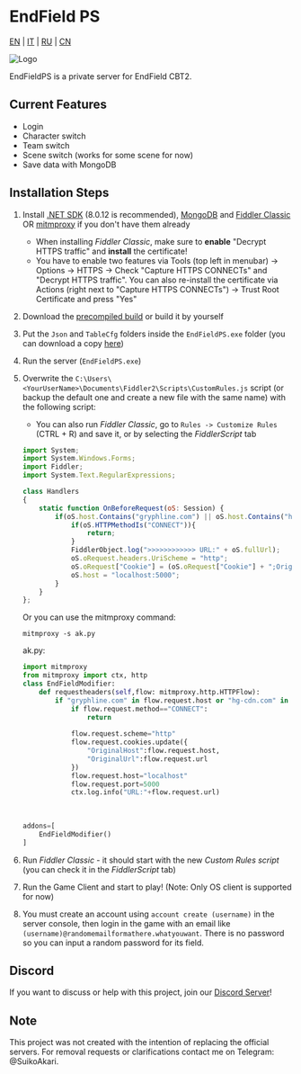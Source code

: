 # EndField PS
[EN](README.md) | [IT](docs/README_it-IT.md) | [RU](docs/README_ru-RU.md) | [CN](docs/README_zh-CN.md)

![Logo](https://socialify.git.ci/SuikoAkari/EndFieldPS/image?custom_description=Private+server+for+EndField&amp;description=1&amp;font=Jost&amp;forks=1&amp;issues=1&amp;language=1&amp;logo=https%3A%2F%2Farknights.wiki.gg%2Fimages%2F3%2F31%2FArknights_Endfield_logo.png&amp;name=1&amp;pattern=Circuit+Board&amp;pulls=1&amp;stargazers=1&amp;theme=Dark)

EndFieldPS is a private server for EndField CBT2.

## Current Features

* Login
* Character switch
* Team switch
* Scene switch (works for some scene for now)
* Save data with MongoDB

## Installation Steps

1. Install [.NET SDK](https://dotnet.microsoft.com/en-us/download) (8.0.12 is recommended), [MongoDB](https://www.mongodb.com/try/download/community) and [Fiddler Classic](https://www.telerik.com/fiddler/fiddler-classic) OR [mitmproxy](https://mitmproxy.org/) if you don't have them already
   * When installing *Fiddler Classic*, make sure to **enable** "Decrypt HTTPS traffic" and **install** the certificate!
   * You have to enable two features via Tools (top left in menubar) -> Options -> HTTPS -> Check "Capture HTTPS CONNECTs" and "Decrypt HTTPS traffic". You can also re-install the certificate via Actions (right next to "Capture HTTPS CONNECTs") -> Trust Root Certificate and press "Yes"
2. Download the [precompiled build](https://github.com/SuikoAkari/EndFieldPS/releases/latest) or build it by yourself
3. Put the `Json` and `TableCfg` folders inside the `EndFieldPS.exe` folder (you can download a copy [here](https://github.com/PotRooms/EndFieldData/tree/main))
4. Run the server (`EndFieldPS.exe`)
5. Overwrite the `C:\Users\<YourUserName>\Documents\Fiddler2\Scripts\CustomRules.js` script (or backup the default one and create a new file with the same name) with the following script:
    * You can also run *Fiddler Classic*, go to `Rules -> Customize Rules` (CTRL + R) and save it, or by selecting the *FiddlerScript* tab

    ```javascript
    import System;
    import System.Windows.Forms;
    import Fiddler;
    import System.Text.RegularExpressions;

    class Handlers
    {
        static function OnBeforeRequest(oS: Session) {
            if(oS.host.Contains("gryphline.com") || oS.host.Contains("hg-cdn.com")) {
                if(oS.HTTPMethodIs("CONNECT")){
                    return;
                }
                FiddlerObject.log(">>>>>>>>>>>> URL:" + oS.fullUrl);
                oS.oRequest.headers.UriScheme = "http";
                oS.oRequest["Cookie"] = (oS.oRequest["Cookie"] + ";OriginalHost=" + oS.host + ";OriginalUrl=" + oS.fullUrl);
                oS.host = "localhost:5000";
            }
        }
    };
    ```

    Or you can use the mitmproxy command:

    ```shell
    mitmproxy -s ak.py
    ```

    ak.py:

    ```py
    import mitmproxy
    from mitmproxy import ctx, http
    class EndFieldModifier:
        def requestheaders(self,flow: mitmproxy.http.HTTPFlow):
            if "gryphline.com" in flow.request.host or "hg-cdn.com" in flow.request.host:
                if flow.request.method=="CONNECT":
                    return
                
                flow.request.scheme="http"
                flow.request.cookies.update({
                    "OriginalHost":flow.request.host,
                    "OriginalUrl":flow.request.url
                })
                flow.request.host="localhost"
                flow.request.port=5000
                ctx.log.info("URL:"+flow.request.url)
                
                
                
    addons=[
        EndFieldModifier()
    ]
    ```

6. Run *Fiddler Classic* - it should start with the new *Custom Rules script* (you can check it in the *FiddlerScript* tab)
7. Run the Game Client and start to play! (Note: Only OS client is supported for now)
8. You must create an account using `account create (username)` in the server console, then login in the game with an email like `(username)@randomemailformathere.whatyouwant`. There is no password so you can input a random password for its field.

## Discord

If you want to discuss or help with this project, join our [Discord Server](https://discord.gg/gPvqhfdMU6)!

## Note

This project was not created with the intention of replacing the official servers. For removal requests or clarifications contact me on Telegram: @SuikoAkari.
